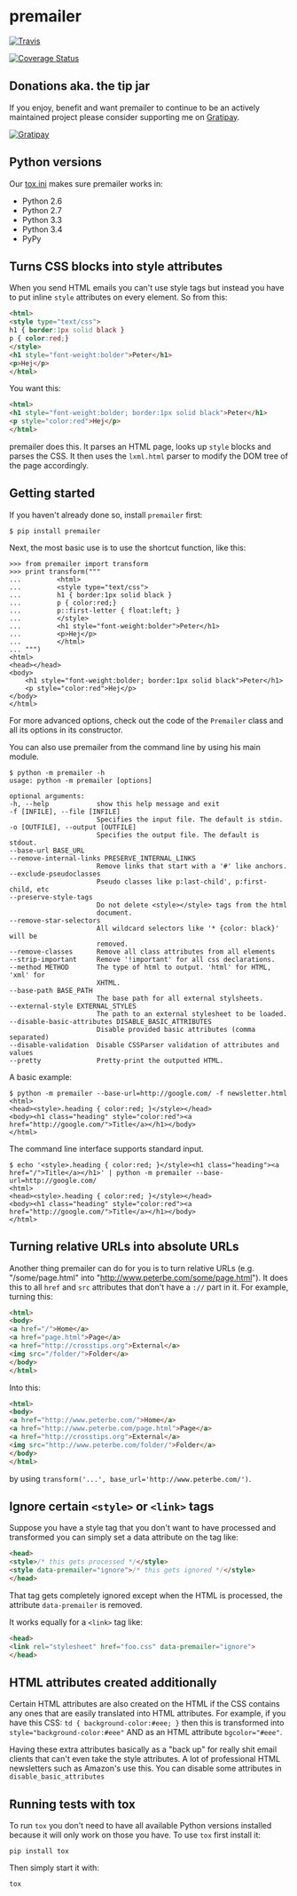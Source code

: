 premailer
=========

[![Travis](https://travis-ci.org/peterbe/premailer.png?branch=master)](https://travis-ci.org/peterbe/premailer)

[![Coverage Status](https://coveralls.io/repos/peterbe/premailer/badge.png?branch=master)](https://coveralls.io/r/peterbe/premailer?branch=master)

Donations aka. the tip jar
--------------------------

If you enjoy, benefit and want premailer to continue to be an actively
maintained project please consider supporting me on [Gratipay](https://gratipay.com/peterbe/).

[![Gratipay](https://img.shields.io/gratipay/peterbe.svg)](https://gratipay.com/peterbe/)


Python versions
---------------

Our [tox.ini](https://github.com/peterbe/premailer/blob/master/tox.ini) makes sure premailer works in:

* Python 2.6
* Python 2.7
* Python 3.3
* Python 3.4
* PyPy

Turns CSS blocks into style attributes
--------------------------------------

When you send HTML emails you can't use style tags but instead you
have to put inline `style` attributes on every element. So from this:

```html
<html>
<style type="text/css">
h1 { border:1px solid black }
p { color:red;}
</style>
<h1 style="font-weight:bolder">Peter</h1>
<p>Hej</p>
</html>
```

You want this:

```html
<html>
<h1 style="font-weight:bolder; border:1px solid black">Peter</h1>
<p style="color:red">Hej</p>
</html>
```

premailer does this. It parses an HTML page, looks up `style` blocks
and parses the CSS. It then uses the `lxml.html` parser to modify the
DOM tree of the page accordingly.

Getting started
---------------

If you haven't already done so, install `premailer` first:

    $ pip install premailer

Next, the most basic use is to use the shortcut function, like this:

    >>> from premailer import transform
    >>> print transform("""
    ...         <html>
    ...         <style type="text/css">
    ...         h1 { border:1px solid black }
    ...         p { color:red;}
    ...         p::first-letter { float:left; }
    ...         </style>
    ...         <h1 style="font-weight:bolder">Peter</h1>
    ...         <p>Hej</p>
    ...         </html>
    ... """)
    <html>
    <head></head>
    <body>
        <h1 style="font-weight:bolder; border:1px solid black">Peter</h1>
        <p style="color:red">Hej</p>
    </body>
    </html>

For more advanced options, check out the code of the `Premailer` class
and all its options in its constructor.

You can also use premailer from the command line by using his main module.

    $ python -m premailer -h
    usage: python -m premailer [options]

    optional arguments:
    -h, --help            show this help message and exit
    -f [INFILE], --file [INFILE]
                          Specifies the input file. The default is stdin.
    -o [OUTFILE], --output [OUTFILE]
                          Specifies the output file. The default is stdout.
    --base-url BASE_URL
    --remove-internal-links PRESERVE_INTERNAL_LINKS
                          Remove links that start with a '#' like anchors.
    --exclude-pseudoclasses
                          Pseudo classes like p:last-child', p:first-child, etc
    --preserve-style-tags
                          Do not delete <style></style> tags from the html
                          document.
    --remove-star-selectors
                          All wildcard selectors like '* {color: black}' will be
                          removed.
    --remove-classes      Remove all class attributes from all elements
    --strip-important     Remove '!important' for all css declarations.
    --method METHOD       The type of html to output. 'html' for HTML, 'xml' for
                          XHTML.
    --base-path BASE_PATH
                          The base path for all external stylsheets.
    --external-style EXTERNAL_STYLES
                          The path to an external stylesheet to be loaded.
    --disable-basic-attributes DISABLE_BASIC_ATTRIBUTES
                          Disable provided basic attributes (comma separated)
    --disable-validation  Disable CSSParser validation of attributes and values
    --pretty              Pretty-print the outputted HTML.

A basic example:

    $ python -m premailer --base-url=http://google.com/ -f newsletter.html
    <html>
    <head><style>.heading { color:red; }</style></head>
    <body><h1 class="heading" style="color:red"><a href="http://google.com/">Title</a></h1></body>
    </html>

The command line interface supports standard input.

    $ echo '<style>.heading { color:red; }</style><h1 class="heading"><a href="/">Title</a></h1>' | python -m premailer --base-url=http://google.com/
    <html>
    <head><style>.heading { color:red; }</style></head>
    <body><h1 class="heading" style="color:red"><a href="http://google.com/">Title</a></h1></body>
    </html>

Turning relative URLs into absolute URLs
----------------------------------------

Another thing premailer can do for you is to turn relative URLs (e.g.
"/some/page.html" into "http://www.peterbe.com/some/page.html"). It
does this to all `href` and `src` attributes that don't have a `://`
part in it. For example, turning this:

```html
<html>
<body>
<a href="/">Home</a>
<a href="page.html">Page</a>
<a href="http://crosstips.org">External</a>
<img src="/folder/">Folder</a>
</body>
</html>
```

Into this:

```html
<html>
<body>
<a href="http://www.peterbe.com/">Home</a>
<a href="http://www.peterbe.com/page.html">Page</a>
<a href="http://crosstips.org">External</a>
<img src="http://www.peterbe.com/folder/">Folder</a>
</body>
</html>
```

by using `transform('...', base_url='http://www.peterbe.com/')`.

Ignore certain `<style>` or `<link>` tags
-----------------------------------------

Suppose you have a style tag that you don't want to have processed and
transformed you can simply set a data attribute on the tag like:

```html
<head>
<style>/* this gets processed */</style>
<style data-premailer="ignore">/* this gets ignored */</style>
</head>
```

That tag gets completely ignored except when the HTML is processed, the
attribute `data-premailer` is removed.

It works equally for a `<link>` tag like:

```html
<head>
<link rel="stylesheet" href="foo.css" data-premailer="ignore">
</head>
```


HTML attributes created additionally
------------------------------------

Certain HTML attributes are also created on the HTML if the CSS
contains any ones that are easily translated into HTML attributes. For
example, if you have this CSS: `td { background-color:#eee; }` then
this is transformed into `style="background-color:#eee"` AND as an
HTML attribute `bgcolor="#eee"`.

Having these extra attributes basically as a "back up" for really shit
email clients that can't even take the style attributes. A lot of
professional HTML newsletters such as Amazon's use this.
You can disable some attributes in `disable_basic_attributes`

Running tests with tox
----------------------

To run `tox` you don't need to have all available Python versions installed because it will only work on those you have. To use `tox` first install it:

    pip install tox

Then simply start it with:

    tox
